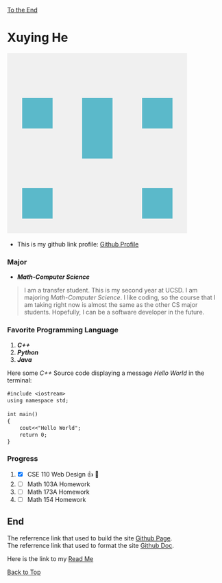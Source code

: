 [To the End](#end)
# **Xuying He**
![Github profile image](/github_profile.png)
* This is my github link profile: [Github Profile](https://github.com/pika-chu11)

### Major
* ***Math-Computer Science***
>I am a transfer student. This is my second year at UCSD. I am majoring *Math-Computer Science*. I like coding, so the course that I am taking right now is almost the same as the other CS major students. Hopefully, I can be a software developer in the future.

### Favorite Programming Language
1. **_C++_** 
2. **_Python_** 
3. **_Java_**
 
Here some *C++* Source code displaying a message *Hello World* in the terminal:
```
#include <iostream>
using namespace std;

int main()
{
    cout<<"Hello World";
    return 0;
}
```
### Progress
1. - [x] CSE 110 Web Design :+1: :tada:
2. - [ ] Math 103A Homework
3. - [ ] Math 173A Homework
4. - [ ] Math 154 Homework

## End
The referrence link that used to build the site [Github Page](https://pages.github.com/).\
The referrence link that used to format the site [Github Doc](https://docs.github.com/en/get-started/writing-on-github/getting-started-with-writing-and-formatting-on-github/basic-writing-and-formatting-syntax).

Here is the link to my [Read Me](/README.md)

[Back to Top](#xuying-he)
